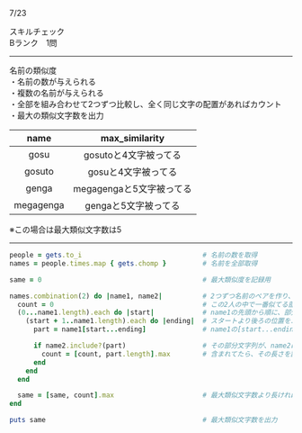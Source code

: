 7/23
 
スキルチェック  
Bランク　1問  
 
-------------------------------------------
名前の類似度  
・名前の数が与えられる  
・複数の名前が与えられる  
・全部を組み合わせて2つずつ比較し、全く同じ文字の配置があればカウント  
・最大の類似文字数を出力  
 
| name | max_similarity |
|:-----------:|:------------:|
| gosu | gosutoと4文字被ってる |
| gosuto | gosuと4文字被ってる |
| genga | megagengaと5文字被ってる |
| megagenga | gengaと5文字被ってる |
 
※この場合は最大類似文字数は5

-------------------------------------------
 
```ruby
people = gets.to_i                              # 名前の数を取得
names = people.times.map { gets.chomp }         # 名前を全部取得

same = 0                                        # 最大類似度を記録用

names.combination(2) do |name1, name2|          # 2つずつ名前のペアを作り、類似文字を比較していく
  count = 0                                     # この2人の中で一番似てる部分の長さを記録するよ
  (0...name1.length).each do |start|            # name1の先頭から順に、部分を切り取るスタート位置を決める
    (start + 1..name1.length).each do |ending|  # スタートより後ろの位置をエンドとして、切り取る範囲を決める
      part = name1[start...ending]              # name1の[start...ending)の部分文字列を1つ取り出す

      if name2.include?(part)                   # その部分文字列が、name2にも含まれてるかをチェック
        count = [count, part.length].max        # 含まれてたら、その長さを記録
      end
    end
  end

  same = [same, count].max                      # 最大類似文字数より長ければ更新
end

puts same                                       # 最大類似文字数を出力
```
